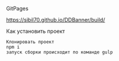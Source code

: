 GitPages

https://sibil70.github.io/DDBanner/build/

Как установить проект

    Клонировать проект
    npm i
    запуск сборки происходит по команде gulp
